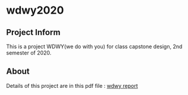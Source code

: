 # wdwy2020

## Project Inform
This is a project WDWY(we do with you) for class capstone design, 2nd semester of 2020.

## About
Details of this project are in this pdf file
: [wdwy report](report.pdf) 
